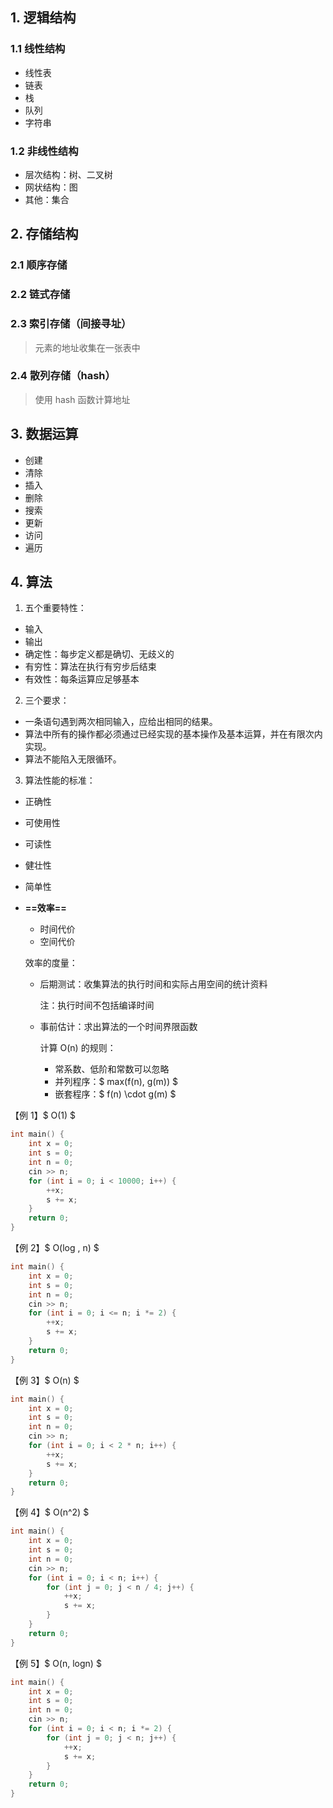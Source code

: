 ## 1. 逻辑结构

### 1.1 线性结构

* 线性表
* 链表
* 栈
* 队列
* 字符串

### 1.2 非线性结构

* 层次结构：树、二叉树
* 网状结构：图
* 其他：集合

## 2. 存储结构

### 2.1 顺序存储  

### 2.2 链式存储

### 2.3 索引存储（间接寻址）

>  元素的地址收集在一张表中

### 2.4 散列存储（hash）

> 使用 hash 函数计算地址

## 3. 数据运算

* 创建
* 清除
* 插入
* 删除
* 搜索
* 更新
* 访问
* 遍历

## 4. 算法

1. 五个重要特性：

* 输入
* 输出
* 确定性：每步定义都是确切、无歧义的
* 有穷性：算法在执行有穷步后结束
* 有效性：每条运算应足够基本

2. 三个要求：

* 一条语句遇到两次相同输入，应给出相同的结果。
* 算法中所有的操作都必须通过已经实现的基本操作及基本运算，并在有限次内实现。
* 算法不能陷入无限循环。

3. 算法性能的标准：

* 正确性

* 可使用性

* 可读性

* 健壮性

* 简单性

* **==效率==**

  * 时间代价
  * 空间代价

  效率的度量：

  * 后期测试：收集算法的执行时间和实际占用空间的统计资料

    注：执行时间不包括编译时间

  * 事前估计：求出算法的一个时间界限函数

    计算 O(n) 的规则：

    * 常系数、低阶和常数可以忽略
    * 并列程序：$ max(f(n), g(m)) $
    * 嵌套程序：$ f(n) \cdot g(m) ​$

【例 1】$ O(1) $

```c++
int main() {
    int x = 0;
    int s = 0;
    int n = 0;
    cin >> n;
    for (int i = 0; i < 10000; i++) {
        ++x;
        s += x;
    }
    return 0;
}
```

【例 2】$ O(log \, n) $

```c++
int main() {
    int x = 0;
    int s = 0;
    int n = 0;
    cin >> n;
    for (int i = 0; i <= n; i *= 2) {
        ++x;
        s += x;
    }
    return 0;
}
```

【例 3】$ O(n) $

```c++
int main() {
    int x = 0;
    int s = 0;
    int n = 0;
    cin >> n;
    for (int i = 0; i < 2 * n; i++) {
        ++x;
        s += x;
    }
    return 0;
}
```

【例 4】$ O(n^2) $

```c++
int main() {
    int x = 0;
    int s = 0;
    int n = 0;
    cin >> n;
    for (int i = 0; i < n; i++) {
        for (int j = 0; j < n / 4; j++) {
        	++x;
        	s += x;
        }
    }
    return 0;
}
```

【例 5】$ O(n\, logn) $

```c++
int main() {
    int x = 0;
    int s = 0;
    int n = 0;
    cin >> n;
    for (int i = 0; i < n; i *= 2) {
        for (int j = 0; j < n; j++) {
        	++x;
        	s += x;
        }
    }
    return 0;
}
```

